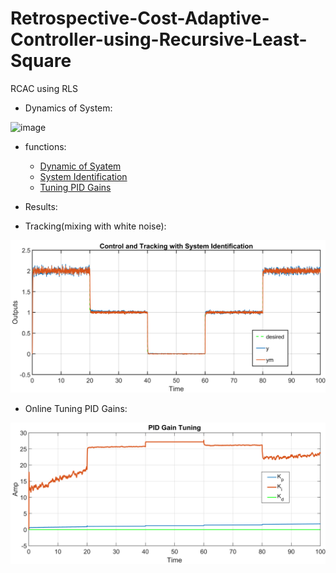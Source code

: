 # Retrospective-Cost-Adaptive-Controller-using-Recursive-Least-Square
RCAC using RLS

* Dynamics of System:

![image](https://user-images.githubusercontent.com/60617560/126069049-ea0ae892-2d66-4726-a9c6-1040b8a65c5f.png)


* functions: 
  * [Dynamic of Syatem](NonLinDynamic.m)
  * [System Identification](RLS1.m)
  * [Tuning PID Gains](RLS2.m)

* Results:

 * Tracking(mixing with white noise):

![alt text](https://github.com/98210184/Retrospective-Cost-Adaptive-Controller-using-Recursive-Least-Square/blob/main/images/Tracking.png?raw=true)



 * Online Tuning PID Gains:

![alt text](https://github.com/98210184/Retrospective-Cost-Adaptive-Controller-using-Recursive-Least-Square/blob/main/images/PID%20Gains.png?raw=true)


